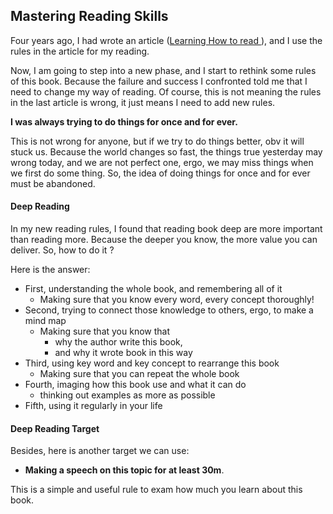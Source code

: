## Mastering Reading Skills

Four years ago, I had wrote an article ([Learning How to read ](./学读书.html)), and I use the rules in the article for my reading.

Now, I am going to step into a new phase, and I start to rethink some rules of this book. Because the failure and success I confronted told me that I need to change my way of reading. Of course, this is not meaning the rules in the last article is wrong, it just means I need to add new rules.

**I was always trying to do things for once and for ever.**  

This  is not wrong for anyone, but if we try to do things better, obv it will stuck us.  Because the world changes so fast, the things true yesterday may wrong today, and we are not perfect one, ergo, we may miss things when we first do some thing. So, the idea of doing things for once and for ever must be abandoned.

#### Deep Reading

In my new reading rules, I found that reading book deep are more important than reading more. Because the deeper you know, the more value you can deliver. So, how to do it ?

Here is the answer:

- First, understanding the whole book, and remembering all of it
    - Making sure that you know every word, every concept thoroughly!
- Second, trying to connect those knowledge to others, ergo, to make a mind map
    - Making sure that you know that 
        - why the author write this book, 
        - and why it wrote book in this way
- Third, using key word and key concept to rearrange this book
    - Making sure that you can repeat the whole book
- Fourth, imaging how this book use and what it can do
    - thinking out examples as more as possible
- Fifth, using it regularly in your life

#### Deep Reading Target

Besides, here is another target we can use: 

- **Making a speech on this topic for at least 30m**.

This is a simple and useful rule to exam how much you learn about this book.


